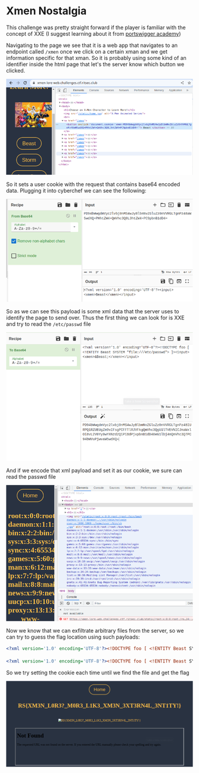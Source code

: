 # Xmen Nostalgia

This challenge was pretty straight forward if the player is familiar with the concept of XXE (I suggest learning about it from [portswigger academy](https://portswigger.net/web-security/xxe))

Navigating to the page we see that it is a web app that navigates to an endpoint called `/xmen` once we click on a certain xman and we get information specific for that xman. So it is probably using some kind of an identifier inside the html page that let's the server know which button we clicked.

![cookie](./images/xmen/cookie.png)

So it sets a user cookie with the request that contains base64 encoded data. Plugging it into cyberchef we can see the following:

![b64_decode](./images/xmen/b64_decode_cookie.png)

So as we can see this payload is some xml data that the server uses to identify the page to send over. Thus the first thing we can look for is XXE and try to read the `/etc/passwd` file

![xxe](./images/xmen/xxe_payload.png)

And if we encode that xml payload and set it as our cookie, we sure can read the passwd file

![poc](./images/xmen/POC.png)

Now we know that we can exfiltrate arbitrary files from the server, so we can try to guess the flag location using such payloads:

```xml
<?xml version='1.0' encoding='UTF-8'?><!DOCTYPE foo [ <!ENTITY Beast SYSTEM "file:///flag"> ]><input><xmen>&Beast;</xmen></input>

<?xml version='1.0' encoding='UTF-8'?><!DOCTYPE foo [ <!ENTITY Beast SYSTEM "file:///flag.txt"> ]><input><xmen>&Beast;</xmen></input>

```

So we try setting the cookie each time until we find the file and get the flag

![flag](./images/xmen/flag.png)